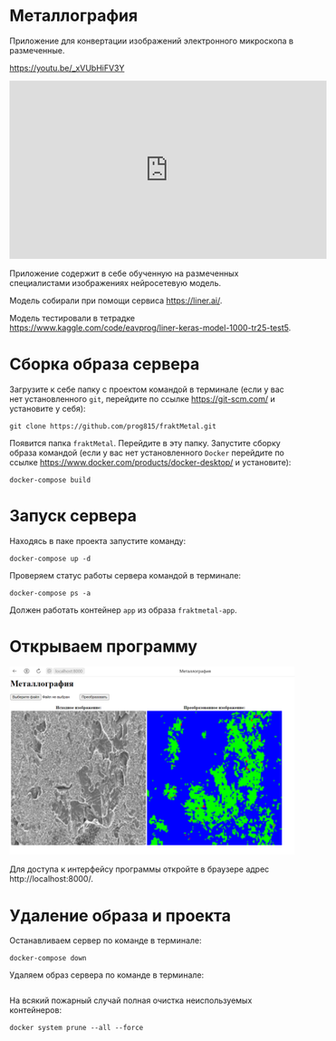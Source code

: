 # Металлография

Приложение для конвертации изображений электронного микроскопа в размеченные.

https://youtu.be/_xVUbHiFV3Y

<iframe width="560" height="315" src="https://www.youtube.com/embed/_xVUbHiFV3Y" frameborder="0" allow="accelerometer; autoplay; encrypted-media; gyroscope; picture-in-picture" allowfullscreen></iframe>

Приложение содержит в себе обученную на размеченных специалистами изображениях нейросетевую модель.

Модель собирали при помощи сервиса https://liner.ai/.

Модель тестировали в тетрадке https://www.kaggle.com/code/eavprog/liner-keras-model-1000-tr25-test5.


# Сборка образа сервера

Загрузите к себе папку с проектом командой в терминале (если у вас нет установленного `git`, перейдите по ссылке https://git-scm.com/ и установите у себя):
```
git clone https://github.com/prog815/fraktMetal.git
```
Появится папка `fraktMetal`. Перейдите в эту папку.
Запустите сборку образа командой (если у вас нет установленного `Docker` перейдите по ссылке https://www.docker.com/products/docker-desktop/ и установите):
```
docker-compose build
```
# Запуск сервера
Находясь в паке проекта запустите команду:
```
docker-compose up -d
```
Проверяем статус работы сервера командой в терминале:
```
docker-compose ps -a
```
Должен работать контейнер `app` из образа `fraktmetal-app`.
# Открываем программу

![Alt text](image-1.png)

Для доступа к интерфейсу программы откройте в браузере адрес http://localhost:8000/.

# Удаление образа и проекта
Останавливаем сервер по команде в терминале:
```
docker-compose down
```
Удаляем образ сервера по команде в терминале:
```

```

На всякий пожарный случай полная очистка неиспользуемых контейнеров:
```
docker system prune --all --force
```

